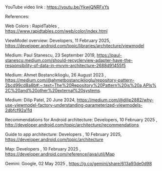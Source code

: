 

YouTube video link : https://youtu.be/YkwjQNRFxYs

References:

Web Colors : RapidTables , https://www.rapidtables.com/web/color/index.html

ViewModel overview: Developers, 11 February 2025, https://developer.android.com/topic/libraries/architecture/viewmodel

Medium: Paul Stanescu, 23 September 2019, https://paul-stanescu.medium.com/should-recyclerview-adapter-have-the-responsibility-of-data-in-mvvm-architecture-2688d91455f5

Medium: Ahmet Bostanciklioglu, 26 August 2023 , https://medium.com/@ahmetbostanciklioglu/repository-pattern-2bcd99cd8a8b#:~:text=The%20Repository%20Pattern%20is%20a,APIs%2C%20and%20other%20external%20systems.

Medium: Dilip Patel, 20 June 2024, https://medium.com/@dilip2882/why-use-viewmodel-factory-understanding-parameterized-viewmodels-2dbfcf92a11d

Recommendations for Android architecture: Developers, 10 February 2025 , http://developer.android.com/topic/architecture/recommendations

Guide to app architecture: Developers , 10 February 2025, https://developer.android.com/topic/architecture

Map: Developers , 10 February 2025 , https://developer.android.com/reference/java/util/Map

Gemini: Google, 02 May 2025 , https://g.co/gemini/share/613a93de0d98

